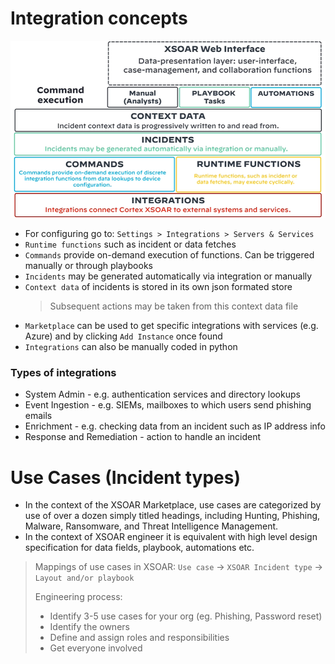# Integration concepts
![localImage](./images/Screenshot_1.png)
* For configuring go to: `Settings > Integrations > Servers & Services`
* `Runtime functions` such as incident or data fetches
* `Commands` provide on-demand execution of functions. Can be triggered manually or through playbooks
* `Incidents` may be generated automatically via integration or manually
* `Context data` of incidents is stored in its own json formated store
    > Subsequent actions may be taken from this context data file
* `Marketplace` can be used to get specific integrations with services (e.g. Azure) and by clicking `Add Instance` once found
* `Integrations` can also be manually coded in python
### Types of integrations
* System Admin - e.g. authentication services and directory lookups
* Event Ingestion - e.g. SIEMs, mailboxes to which users send phishing emails
* Enrichment - e.g. checking data from an incident such as IP address info
* Response and Remediation - action to handle an incident

# Use Cases (Incident types)
* In the context of the XSOAR Marketplace, use cases are categorized by use of over a dozen simply titled headings, including Hunting, Phishing, Malware, Ransomware, and Threat Intelligence Management.
* In the context of XSOAR engineer it is equivalent with high level design specification for data fields, playbook, automations etc.
> Mappings of use cases in XSOAR:
> `Use case` -> `XSOAR Incident type` -> `Layout and/or playbook`
>
> Engineering process:
> * Identify 3-5 use cases for your org (eg. Phishing, Password reset)
> * Identify the owners
> * Define and assign roles and responsibilities
> * Get everyone involved


